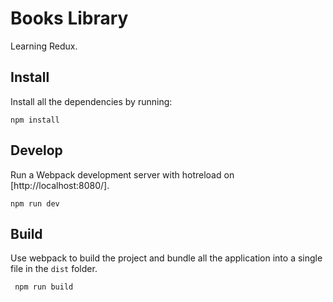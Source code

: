 # Books Library

Learning Redux.

## Install
Install all the dependencies by running:

```
npm install
```

## Develop
Run a Webpack development server with hotreload on [http://localhost:8080/].

```
npm run dev
```

## Build
Use webpack to build the project and bundle all the application into a single file in the `dist` folder.

```
 npm run build
```

